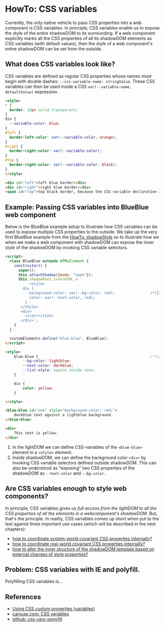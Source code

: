 # HowTo: CSS variables

Currently, the only native vehicle to pass CSS properties into a web component is CSS variables.
In principle, CSS variables enable us to expose the style of the *entire* shadowDOM to its surrounding. 
If a web component explicitly marks all the CSS properties of all its shadowDOM elements
as CSS variables (with default values), then the style of a web component's entire shadowDOM
can be set from the outside.
                                   
## What does CSS variables look like?

CSS variables are defined as regular CSS properties whose names *must* begin with double dashes:
`--css-variable-name: stringValue`. 
These CSS variables can then be used inside a CSS `var(--variable-name, defaultValue)` expression.

```html
<style>
* {
  border: 10px solid transparent;
}
div {
  --variable-color: blue;
}
#left {
  border-left-color: var(--variable-color, orange);
}                   
#right {
  border-right-color: var(--variable-color);
}                   
#top {
  border-right-color: var(--variable-color, black);
}                   
</style>

<div id="left">left blue border</div>
<div id="right">right blue border</div>
<span id="top">top black border, because the CSS variable declaration is only set on the div elements</span>
```

## Example: Passing CSS variables into BlueBlue web component

Below is the BlueBlue example setup to illustrate how CSS variables can be used to expose multiple
CSS properties to the outside. We take up the very first BlueBlue example from the 
[HowTo: shadowStyle](HowTo1_shadowStyle) so to illustrate how we when we make a web component with
shadowDOM can expose the inner style of the shadowDOM by invoking CSS variable selectors.

```html
<script>
  class BlueBlue extends HTMLElement {
    constructor() {
      super();
      this.attachShadow({mode: "open"});
      this.shadowRoot.innerHTML = `
           <style>
        div {
           background-color: var(--bg-color, red);                /*[2]*/
           color: var(--text-color, red);          
         }
       </style>
       <div>
         <slot></slot>
       </div>`;                                                      
    }
  }

  customElements.define("blue-blue", BlueBlue);
</script>

<style>
    blue-blue {                                                   /*[1]*/
        --bg-color: lightblue;
        --text-color: darkblue;
        --list-style: square inside none;
    }

    div {                                                        
        color: yellow;                         
    }

</style>

<blue-blue id="one" style="background-color: red;">               
    darkblue text against a lightblue background.
</blue-blue>

<div>                                                             
    This text is yellow.                                         
</div>
```

1. In the lightDOM we can define CSS-variables of the `<blue-blue>` element in a 
   `<style>` element.
2. Inside shadowDOM, we can define the background color `<div>` by invoking CSS variable 
   selectors defined outside shadowDOM. This can also be understood as "exposing" two CSS properties
   of the shadowDOM as `--text-color` and `--bg-color`.

## Are CSS variables enough to style web components?

In principle, CSS variables gives us *full access from the lightDOM to all the CSS 
properties of all the elements in a webcomponent's shadowDOM*.
But, that's the principle. In reality, CSS variables comes up short when put to the test against
three important use cases (which will be described in the next chapters):
 * [how to coordinate system-world covariant CSS properties internally?](UseCase1_CoordinateSystem)
 * [how to coordinate real-world covariant CSS properties internally?](UseCase2_CoordinateRealWorld)
 * [how to alter the inner structure of the shadowDOM template based on external changes of style properties?](UseCase3_OuterStyleBecomesInnerStructure) 

## Problem: CSS variables with IE and polyfill.

Polyfilling CSS variables is...
    
## References

 * [Using CSS custom properties (variables)](https://developer.mozilla.org/en-US/docs/Web/CSS/Using_CSS_variables)
 * [caniuse.com: CSS variables](https://caniuse.com/#feat=css-variables)
 * [github: css-vars-ponyfill](https://github.com/jhildenbiddle/css-vars-ponyfill)


